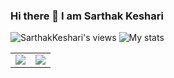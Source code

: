 ### Hi there 👋 I am Sarthak Keshari

![SarthakKeshari's views](https://komarev.com/ghpvc/?username=d)
![My stats](https://github-readme-stats.vercel.app/api?username=SarthakKeshari)

<table><tr><td><img src="https://github-readme-stats.vercel.app/api/top-langs/?username=SarthakKeshari&layout=compact)"/></td><td><img src="https://github-readme-streak-stats.herokuapp.com/?user=SarthakKeshari"/></td></tr></table>
<!--
**SarthakKeshari/SarthakKeshari** is a ✨ _special_ ✨ repository because its `README.md` (this file) appears on your GitHub profile.

Here are some ideas to get you started:

- 🔭 I’m currently working on ...
- 🌱 I’m currently learning ...
- 👯 I’m looking to collaborate on ...
- 🤔 I’m looking for help with ...
- 💬 Ask me about ...
- 📫 How to reach me: ...
- 😄 Pronouns: ...
- ⚡ Fun fact: ...
-->
